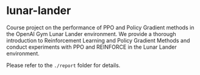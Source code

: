 # lunar-lander
Course project on the performance of PPO and Policy Gradient methods in the OpenAI Gym Lunar Lander environment.
We provide a thorough introduction to Reinforcement Learning and Policy Gradient Methods and conduct experiments with PPO and REINFORCE in the Lunar Lander environment.

Please refer to the ```./report``` folder for details.
